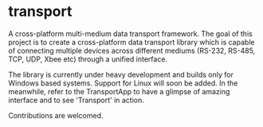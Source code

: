 # transport
A cross-platform multi-medium data transport framework.
The goal of this project is to create a cross-platform data transport library which is capable of connecting multiple devices across different mediums (RS-232, RS-485, TCP, UDP, Xbee etc) through a unified interface.

The library is currently under heavy development and builds only for Windows based systems. Support for Linux will soon be added.
In the meanwhile, refer to the TransportApp to have a glimpse of amazing interface and to see 'Transport' in action.

Contributions are welcomed.
